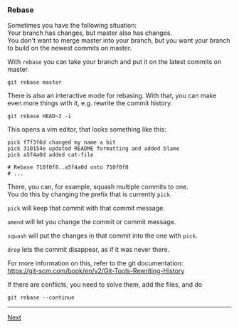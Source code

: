 ### Rebase

Sometimes you have the following situation:  
Your branch has changes, but master also has changes.  
You don't want to merge master into your branch, but you want your branch to build on the newest commits on master.  

With `rebase` you can take your branch and put it on the latest commits on master.

```
git rebase master
```

There is also an interactive mode for rebasing. With that, you can make even more things with it, e.g. rewrite the commit history.

```
git rebase HEAD~3 -i
```
This opens a vim editor, that looks something like this:

```
pick f7f3f6d changed my name a bit
pick 310154e updated README formatting and added blame
pick a5f4a0d added cat-file

# Rebase 710f0f8..a5f4a0d onto 710f0f8
# ...
```

There, you can, for example, squash multiple commits to one.    
You do this by changing the prefix that is currently `pick`.  

`pick` will keep that commit with that commit message.

`amend` will let you change the commit or commit message.

`squash` will put the changes in that commit into the one with `pick`.

`drop` lets the commit disappear, as if it was never there.

For more information on this, refer to the git documentation:  
https://git-scm.com/book/en/v2/Git-Tools-Rewriting-History

If there are conflicts, you need to solve them, add the files, and do
```
git rebase --continue
```

---

[Next](15-resolving-conflicts.md)
